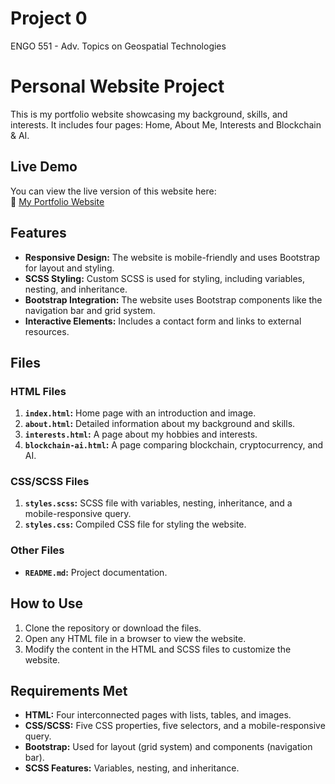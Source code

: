 # Project 0

ENGO 551 - Adv. Topics on Geospatial Technologies

# Personal Website Project

This is my portfolio website showcasing my background, skills, and interests. It includes four pages: Home, About Me, Interests and Blockchain & AI.

## Live Demo
You can view the live version of this website here:  
🔗 [My Portfolio Website](https://amreshsharma01.github.io/my-website/)

## Features
- **Responsive Design:** The website is mobile-friendly and uses Bootstrap for layout and styling.
- **SCSS Styling:** Custom SCSS is used for styling, including variables, nesting, and inheritance.
- **Bootstrap Integration:** The website uses Bootstrap components like the navigation bar and grid system.
- **Interactive Elements:** Includes a contact form and links to external resources.

## Files
### HTML Files
1. **`index.html`:** Home page with an introduction and image.
2. **`about.html`:** Detailed information about my background and skills.
3. **`interests.html`:** A page about my hobbies and interests.
4. **`blockchain-ai.html`:** A page comparing blockchain, cryptocurrency, and AI.

### CSS/SCSS Files
1. **`styles.scss`:** SCSS file with variables, nesting, inheritance, and a mobile-responsive query.
2. **`styles.css`:** Compiled CSS file for styling the website.

### Other Files
- **`README.md`:** Project documentation.

## How to Use
1. Clone the repository or download the files.
2. Open any HTML file in a browser to view the website.
3. Modify the content in the HTML and SCSS files to customize the website.

## Requirements Met
- **HTML:** Four interconnected pages with lists, tables, and images.
- **CSS/SCSS:** Five CSS properties, five selectors, and a mobile-responsive query.
- **Bootstrap:** Used for layout (grid system) and components (navigation bar).
- **SCSS Features:** Variables, nesting, and inheritance.

